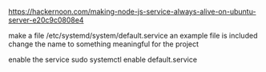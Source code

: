 https://hackernoon.com/making-node-js-service-always-alive-on-ubuntu-server-e20c9c0808e4

make a file /etc/systemd/system/default.service
an example file is included
change the name to something meaningful for the project

enable the service
sudo systemctl enable default.service
